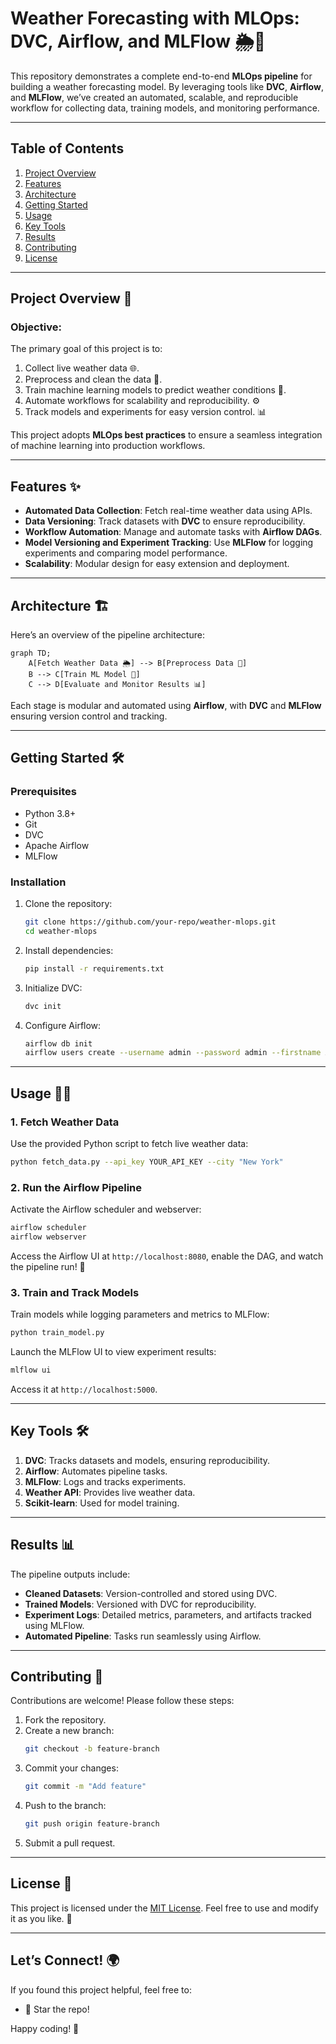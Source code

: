 # **Weather Forecasting with MLOps: DVC, Airflow, and MLFlow** 🌦️🚀

This repository demonstrates a complete end-to-end **MLOps pipeline** for building a weather forecasting model. By leveraging tools like **DVC**, **Airflow**, and **MLFlow**, we’ve created an automated, scalable, and reproducible workflow for collecting data, training models, and monitoring performance.  

---

## **Table of Contents**
1. [Project Overview](#project-overview)
2. [Features](#features)
3. [Architecture](#architecture)
4. [Getting Started](#getting-started)
5. [Usage](#usage)
6. [Key Tools](#key-tools)
7. [Results](#results)
8. [Contributing](#contributing)
9. [License](#license)

---

## **Project Overview** 📖

### **Objective:**
The primary goal of this project is to:
1. Collect live weather data 🌐.
2. Preprocess and clean the data 🧹.
3. Train machine learning models to predict weather conditions 🤖.
4. Automate workflows for scalability and reproducibility. ⚙️
5. Track models and experiments for easy version control. 📊

This project adopts **MLOps best practices** to ensure a seamless integration of machine learning into production workflows.

---

## **Features** ✨

- **Automated Data Collection**: Fetch real-time weather data using APIs.
- **Data Versioning**: Track datasets with **DVC** to ensure reproducibility.
- **Workflow Automation**: Manage and automate tasks with **Airflow DAGs**.
- **Model Versioning and Experiment Tracking**: Use **MLFlow** for logging experiments and comparing model performance.
- **Scalability**: Modular design for easy extension and deployment.

---

## **Architecture** 🏗️

Here’s an overview of the pipeline architecture:

```mermaid
graph TD;
    A[Fetch Weather Data 🌦️] --> B[Preprocess Data 🧹]
    B --> C[Train ML Model 🤖]
    C --> D[Evaluate and Monitor Results 📊]
```

Each stage is modular and automated using **Airflow**, with **DVC** and **MLFlow** ensuring version control and tracking.

---

## **Getting Started** 🛠️

### **Prerequisites**
- Python 3.8+
- Git
- DVC
- Apache Airflow
- MLFlow

### **Installation**
1. Clone the repository:
   ```bash
   git clone https://github.com/your-repo/weather-mlops.git
   cd weather-mlops
   ```

2. Install dependencies:
   ```bash
   pip install -r requirements.txt
   ```

3. Initialize DVC:
   ```bash
   dvc init
   ```

4. Configure Airflow:
   ```bash
   airflow db init
   airflow users create --username admin --password admin --firstname Admin --lastname User --role Admin --email admin@example.com
   ```

---

## **Usage** 🏃‍♀️

### **1. Fetch Weather Data**
Use the provided Python script to fetch live weather data:
```bash
python fetch_data.py --api_key YOUR_API_KEY --city "New York"
```

### **2. Run the Airflow Pipeline**
Activate the Airflow scheduler and webserver:
```bash
airflow scheduler
airflow webserver
```
Access the Airflow UI at `http://localhost:8080`, enable the DAG, and watch the pipeline run! 🎡

### **3. Train and Track Models**
Train models while logging parameters and metrics to MLFlow:
```bash
python train_model.py
```
Launch the MLFlow UI to view experiment results:
```bash
mlflow ui
```
Access it at `http://localhost:5000`.

---

## **Key Tools** 🛠️

1. **DVC**: Tracks datasets and models, ensuring reproducibility.
2. **Airflow**: Automates pipeline tasks.
3. **MLFlow**: Logs and tracks experiments.
4. **Weather API**: Provides live weather data.
5. **Scikit-learn**: Used for model training.

---

## **Results** 📊

The pipeline outputs include:
- **Cleaned Datasets**: Version-controlled and stored using DVC.
- **Trained Models**: Versioned with DVC for reproducibility.
- **Experiment Logs**: Detailed metrics, parameters, and artifacts tracked using MLFlow.
- **Automated Pipeline**: Tasks run seamlessly using Airflow.

---

## **Contributing** 🤝

Contributions are welcome! Please follow these steps:
1. Fork the repository.
2. Create a new branch:
   ```bash
   git checkout -b feature-branch
   ```
3. Commit your changes:
   ```bash
   git commit -m "Add feature"
   ```
4. Push to the branch:
   ```bash
   git push origin feature-branch
   ```
5. Submit a pull request.

---

## **License** 📜

This project is licensed under the [MIT License](LICENSE). Feel free to use and modify it as you like. 🎉

---

## **Let’s Connect!** 🌍

If you found this project helpful, feel free to:
- 🌟 Star the repo!

Happy coding! 🚀
